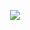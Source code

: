 <p align='center'>
    <img src="https://capsule-render.vercel.app/api?type=waving&color=auto&height=300&section=header&text=CHOIYOONSEOK&fontSize=90&animation=fadeIn&fontAlignY=38&desc=チェ・ユンソク&descAlignY=51&descAlign=62"/>
</p>
<!--
**choiyooon/choiyooon** is a ✨ _special_ ✨ repository because its `README.md` (this file) appears on your GitHub profile.

Here are some ideas to get you started:

- 🔭 I’m currently working on ...
- 🌱 I’m currently learning ...
- 👯 I’m looking to collaborate on ...
- 🤔 I’m looking for help with ...
- 💬 Ask me about ...
- 📫 How to reach me: ...
- 😄 Pronouns: ...
- ⚡ Fun fact: ...
-->
